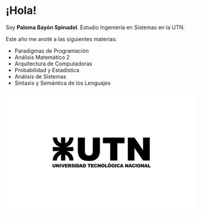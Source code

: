 # ¡Hola!

Soy **Paloma Bayón Spinadel**. Estudio Ingeniería en Sistemas en la UTN.

Este año me anoté a las siguientes materias:
- Paradigmas de Programación
- Análisis Matemático 2
- Arquitectura de Computadoras
- Probabilidad y Estadística
- Análisis de Sistemas
- Sintaxis y Semántica de los Lenguajes

![](https://github.com/pdep-utn-frd/2025-presentacion-BayonPaloma/blob/main/utn.jpg)
